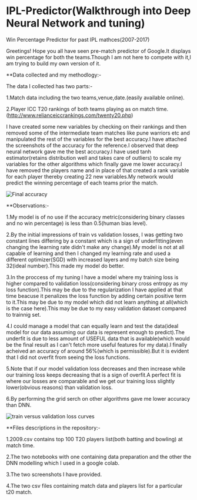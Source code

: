 # IPL-Predictor(Walkthrough into Deep Neural Network and tuning) 
Win Percentage Predictor for past IPL mathces(2007-2017)

Greetings!
Hope you all have seen pre-match predictor of Google.It displays win percentage for both the teams.Though I am not here to compete with it,I am trying to build my own version of it.


**Data collected and my methodlogy:-

The data I collected has two parts:-

1.Match data including the two teams,venue,date.(easily available online).

2.Player ICC T20 rankings of both teams playing as on match time.(http://www.relianceiccrankings.com/twenty20.php)

I have created some new variables by checking on their rankings and then removed some of the intermediate team matches like pune warriors etc and manipulated the rest of the variables for the best accuracy.I have attached the screenshots of the accuracy for the reference.I observed that deep neural network gave me the best accuracy.I have used tanh estimator(retains distribution well and takes care of outliers) to scale my variables for the other algorithms which finally gave me lower accuracy.I have removed the players name and in place of that created a rank variable for each player thereby creating 22 new variables.My network would predict the winning percentage of each teams prior the match.

![Final accuracy](https://github.com/themendu/IPL-Predictor/blob/master/Screenshot%20(26).png)


**Observations:-

1.My model is of no use if the accuracy metric(considering binary classes and no win percentage) is less than 0.5(human bias level).

2.By the initial impressions of train vs validation losses, I was getting two constant lines differing by a constant which is a sign of underfitting(even changing the learning rate didn't make any change).My model is not at all capable of learning and then I changed my learning rate and used a different optimizer(SGD) with increased layers and my batch size being 32(ideal number).This made my model do better.

3.In the proccess of my tuning I have a model where my training loss is higher compared to validation loss(considering binary cross entropy as my loss function).This may be due to the regularization I have applied at that time beacuse it penalizes the loss function by adding certain positive term to it.This may be due to my model which did not learn anything at all(which is the case here).This may be due to my easy validation dataset compared to trainnig set.

4.I could manage a model that can equally learn and test the data(ideal model for our data assuming our data is represent enough to predict).The underfit is due to less amount of USEFUL data that is available(which would be the final result as I can't fetch more useful features for my data).I finally acheived an accuracy of around 56%(which is permissible).But it is evident that I did not overfit from seeing the loss functions.

5.Note that if our model validation loss decreases and then increase while our training loss keeps decreasing that is a sign of overfit.A perfect fit is where our losses are comparable and we get our training loss slightly lower(obvious reasons) than validation loss.

6.By performing the grid serch on other algorithms gave me lower accuracy than DNN.


![train versus validation loss curves](https://github.com/themendu/IPL-Predictor/blob/master/Screenshot%20(27).png)



**Files descriptions in the repository:-

1.2009.csv contains top 100 T20 players list(both batting and bowling) at match time.

2.The two notebooks with one containing data preparation and the other the DNN modelling which I used in a google colab. 

3.The two screenshots I have provided.

4.The two csv files containing match data and players list for a particular t20 match.


